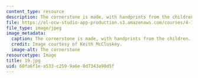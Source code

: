 ```yaml
---
content_type: resource
description: The cornerstone is made, with handprints from the children.
file: https://ol-ocw-studio-app-production.s3.amazonaws.com/courses/4-170-ecuador-workshop-fall-2006/60fa6f1ea533c2599a6e0d7343a90d5f_19.jpg
file_type: image/jpeg
image_metadata:
  caption: The cornerstone is made, with handprints from the children.
  credit: Image courtesy of Keith McCluskey.
  image-alt: The cornerstone
resourcetype: Image
title: 19.jpg
uid: 60fa6f1e-a533-c259-9a6e-0d7343a90d5f
---
```

